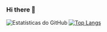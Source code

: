 ### Hi there 👋

![Estatísticas do GitHub](https://github-readme-stats.vercel.app/api?username=kauansb&show_icons=true&theme=radical&size_weight=1.2&count_weight=0)
[![Top Langs](https://github-readme-stats.vercel.app/api/top-langs/?username=kauansb&layout=donut)](https://github.com/kauansb/github-readme-stats&size_weight=1&count_weight=0)

<!--
**kauansb/kauansb** is a ✨ _special_ ✨ repository because its `README.md` (this file) appears on your GitHub profile.

Here are some ideas to get you started:

- 🔭 I’m currently working on ...
- 🌱 I’m currently learning ...
- 👯 I’m looking to collaborate on ...
- 🤔 I’m looking for help with ...
- 💬 Ask me about ...
- 📫 How to reach me: ...
- 😄 Pronouns: ...
- ⚡ Fun fact: ...
-->
